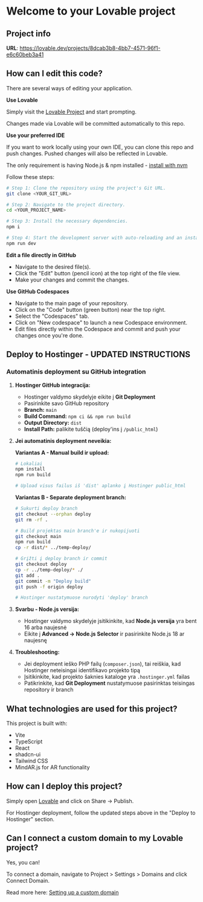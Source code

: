 
# Welcome to your Lovable project

## Project info

**URL**: https://lovable.dev/projects/8dcab3b8-4bb7-4571-96f1-e6c60beb3a41

## How can I edit this code?

There are several ways of editing your application.

**Use Lovable**

Simply visit the [Lovable Project](https://lovable.dev/projects/8dcab3b8-4bb7-4571-96f1-e6c60beb3a41) and start prompting.

Changes made via Lovable will be committed automatically to this repo.

**Use your preferred IDE**

If you want to work locally using your own IDE, you can clone this repo and push changes. Pushed changes will also be reflected in Lovable.

The only requirement is having Node.js & npm installed - [install with nvm](https://github.com/nvm-sh/nvm#installing-and-updating)

Follow these steps:

```sh
# Step 1: Clone the repository using the project's Git URL.
git clone <YOUR_GIT_URL>

# Step 2: Navigate to the project directory.
cd <YOUR_PROJECT_NAME>

# Step 3: Install the necessary dependencies.
npm i

# Step 4: Start the development server with auto-reloading and an instant preview.
npm run dev
```

**Edit a file directly in GitHub**

- Navigate to the desired file(s).
- Click the "Edit" button (pencil icon) at the top right of the file view.
- Make your changes and commit the changes.

**Use GitHub Codespaces**

- Navigate to the main page of your repository.
- Click on the "Code" button (green button) near the top right.
- Select the "Codespaces" tab.
- Click on "New codespace" to launch a new Codespace environment.
- Edit files directly within the Codespace and commit and push your changes once you're done.

## Deploy to Hostinger - UPDATED INSTRUCTIONS

### Automatinis deployment su GitHub integration

1. **Hostinger GitHub integracija:**
   - Hostinger valdymo skydelyje eikite į **Git Deployment**
   - Pasirinkite savo GitHub repository
   - **Branch:** `main`
   - **Build Command:** `npm ci && npm run build`
   - **Output Directory:** `dist`
   - **Install Path:** palikite tuščią (deploy'ins į `/public_html`)

2. **Jei automatinis deployment neveikia:**
   
   **Variantas A - Manual build ir upload:**
   ```bash
   # Lokaliai
   npm install
   npm run build
   
   # Upload visus failus iš 'dist' aplanko į Hostinger public_html
   ```

   **Variantas B - Separate deployment branch:**
   ```bash
   # Sukurti deploy branch
   git checkout --orphan deploy
   git rm -rf .
   
   # Build projektas main branch'e ir nukopijuoti
   git checkout main
   npm run build
   cp -r dist/* ../temp-deploy/
   
   # Grįžti į deploy branch ir commit
   git checkout deploy
   cp -r ../temp-deploy/* ./
   git add .
   git commit -m "Deploy build"
   git push -f origin deploy
   
   # Hostinger nustatymuose nurodyti 'deploy' branch
   ```

3. **Svarbu - Node.js versija:**
   - Hostinger valdymo skydelyje įsitikinkite, kad **Node.js versija** yra bent 16 arba naujesnė
   - Eikite į **Advanced → Node.js Selector** ir pasirinkite Node.js 18 ar naujesnę

4. **Troubleshooting:**
   - Jei deployment ieško PHP failų (`composer.json`), tai reiškia, kad Hostinger neteisingai identifikavo projekto tipą
   - Įsitikinkite, kad projekto šaknies kataloge yra `.hostinger.yml` failas
   - Patikrinkite, kad **Git Deployment** nustatymuose pasirinktas teisingas repository ir branch

## What technologies are used for this project?

This project is built with:

- Vite
- TypeScript
- React
- shadcn-ui
- Tailwind CSS
- MindAR.js for AR functionality

## How can I deploy this project?

Simply open [Lovable](https://lovable.dev/projects/8dcab3b8-4bb7-4571-96f1-e6c60beb3a41) and click on Share → Publish.

For Hostinger deployment, follow the updated steps above in the "Deploy to Hostinger" section.

## Can I connect a custom domain to my Lovable project?

Yes, you can!

To connect a domain, navigate to Project > Settings > Domains and click Connect Domain.

Read more here: [Setting up a custom domain](https://docs.lovable.dev/tips-tricks/custom-domain#step-by-step-guide)
